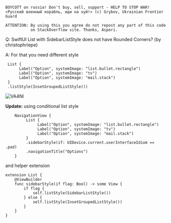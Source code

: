 ```
BOYCOTT on russia! Don't buy, sell, support - HELP TO STOP WAR!
«Русский военный корабль, иди на хуй!» (c) Grybov, Ukrainian Frontier Guard

ATTENTION: By using this you agree do not repost any part of this code
           on StackOverflow site. Thanks, Asperi.
```

Q: SwiftUI List with SidebarListStyle does not have Rounded Corners? (by christophriepe)

A: For that you need different style

	 List {
		  Label("Option", systemImage: "list.bullet.rectangle")
		  Label("Option", systemImage: "tv")
		  Label("Option", systemImage: "mail.stack")
	 }
	 .listStyle(InsetGroupedListStyle())

![VA4Nl](https://user-images.githubusercontent.com/62171579/168441232-13b9bd49-80d7-4742-95f8-7c757577505d.png)


**Update:** using conditional list style

		NavigationView {
			 List {
				  Label("Option", systemImage: "list.bullet.rectangle")
				  Label("Option", systemImage: "tv")
				  Label("Option", systemImage: "mail.stack")
			 }
			 .sidebarStyle(if: UIDevice.current.userInterfaceIdiom == .pad)
			 .navigationTitle("Options")
		}

and helper extension

```
extension List {
    @ViewBuilder
    func sidebarStyle(if flag: Bool) -> some View {
        if flag {
            self.listStyle(SidebarListStyle())
        } else {
            self.listStyle(InsetGroupedListStyle())
        }
    }
}
```
